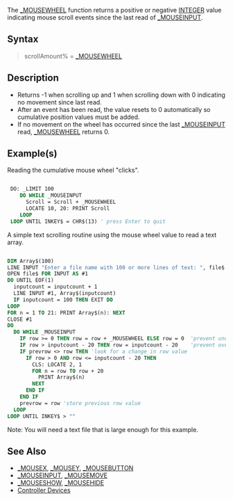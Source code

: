 The [_MOUSEWHEEL](_MOUSEWHEEL) function returns a positive or negative [INTEGER](INTEGER) value indicating mouse scroll events since the last read of [_MOUSEINPUT](_MOUSEINPUT).

## Syntax

> scrollAmount% = [_MOUSEWHEEL](_MOUSEWHEEL)

## Description

* Returns -1 when scrolling up and 1 when scrolling down with 0 indicating no movement since last read.
* After an event has been read, the value resets to 0 automatically so cumulative position values must be added.
* If no movement on the wheel has occurred since the last [_MOUSEINPUT](_MOUSEINPUT) read, [_MOUSEWHEEL](_MOUSEWHEEL) returns 0.

## Example(s)

Reading the cumulative mouse wheel "clicks".

```vb

 DO: _LIMIT 100
    DO WHILE _MOUSEINPUT
      Scroll = Scroll + _MOUSEWHEEL
      LOCATE 10, 20: PRINT Scroll
    LOOP
 LOOP UNTIL INKEY$ = CHR$(13) ' press Enter to quit 

```

A simple text scrolling routine using the mouse wheel value to read a text array.

```vb

DIM Array$(100)
LINE INPUT "Enter a file name with 100 or more lines of text: ", file$
OPEN file$ FOR INPUT AS #1
DO UNTIL EOF(1)
  inputcount = inputcount + 1
  LINE INPUT #1, Array$(inputcount)
  IF inputcount = 100 THEN EXIT DO
LOOP
FOR n = 1 TO 21: PRINT Array$(n): NEXT
CLOSE #1
DO
  DO WHILE _MOUSEINPUT
    IF row >= 0 THEN row = row + _MOUSEWHEEL ELSE row = 0  'prevent under scrolling
    IF row > inputcount - 20 THEN row = inputcount - 20    'prevent over scrolling
    IF prevrow <> row THEN 'look for a change in row value
      IF row > 0 AND row <= inputcount - 20 THEN
        CLS: LOCATE 2, 1
        FOR n = row TO row + 20
          PRINT Array$(n)
        NEXT
      END IF
    END IF
    prevrow = row 'store previous row value
  LOOP
LOOP UNTIL INKEY$ > "" 

```

Note: You will need a text file that is large enough for this example.

## See Also

* [_MOUSEX](_MOUSEX), [_MOUSEY](_MOUSEY), [_MOUSEBUTTON](_MOUSEBUTTON)
* [_MOUSEINPUT](_MOUSEINPUT), [_MOUSEMOVE](_MOUSEMOVE) 
* [_MOUSESHOW](_MOUSESHOW), [_MOUSEHIDE](_MOUSEHIDE)
* [Controller Devices](Controller-Devices)
